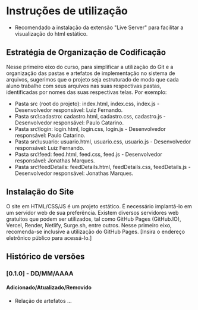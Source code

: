 # Instruções de utilização

- Recomendado a instalação da extensão "Live Server" para facilitar a visualização do html estático.

## Estratégia de Organização de Codificação 

Nesse primeiro eixo do curso, para simplificar a utilização do Git e a organização das pastas e artefatos de implementação no sistema de arquivos, sugerimos que o projeto seja estruturado de modo que cada aluno trabalhe com seus arquivos nas suas respectivas pastas, identificadas por nomes das suas respectivas telas. Por exemplo:
- Pasta src (root do projeto): index.html, index.css, index.js - Desenvolvedor responsável: Luiz Fernando.
- Pasta src\cadastro: cadastro.html, cadastro.css, cadastro.js - Desenvolvedor responsável: Paulo Catarino.
- Pasta src\login: login.html, login.css, login.js  - Desenvolvedor responsável: Paulo Catarino.
- Pasta src\usuario: usuario.html, usuario.css, usuario.js  - Desenvolvedor responsável: Luiz Fernando.
- Pasta src\feed: feed.html, feed.css, feed.js  - Desenvolvedor responsável: Jonathas Marques.
- Pasta src\feedDetails: feedDetails.html, feedDetails.css, feedDetails.js  - Desenvolvedor responsável: Jonathas Marques.

## Instalação do Site

O site em HTML/CSS/JS é um projeto estático. É necessário implantá-lo em um servidor web de sua preferência. Existem diversos servidores web gratuitos que podem ser utilizados, tal como GitHub Pages (GitHub.IO), Vercel, Render, Netlify, Surge.sh, entre outros. Nesse primeiro eixo, recomenda-se inclusive a utilização do GitHub Pages. [Insira o endereço eletrônico público para acessá-lo.] 

## Histórico de versões

### [0.1.0] - DD/MM/AAAA
#### Adicionado/Atualizado/Removido
- Relação de artefatos ...
